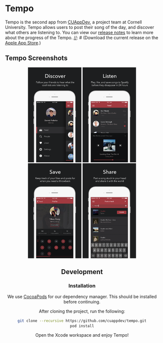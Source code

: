 [//]: # (https://github.com/cuappdev/assets/tree/master/tempo)
# Tempo

Tempo is the second app from [CUAppDev](http://cuappdev.org), a project team at Cornell University. Tempo allows users to post their song of the day, and discover what others are listening to. You can view our [release notes](RELEASENOTES.md) to learn more about the progress of the Tempo.
[//]: # (Download the current release on the [Apple App Store](https://itunes.apple.com/us/app/XXXX).)

## Tempo Screenshots 

<div style="text-align:center">
<img src=https://raw.githubusercontent.com/cuappdev/assets/master/tempo/iphone/5.5-1.png  width=175 />
<img src=https://raw.githubusercontent.com/cuappdev/assets/master/tempo/iphone/5.5-2.png width=175 />
<img src=https://raw.githubusercontent.com/cuappdev/assets/master/tempo/iphone/5.5-3.png  width=175 />
<img src=https://raw.githubusercontent.com/cuappdev/assets/master/tempo/iphone/5.5-4.png  width=175 />

## Development

### Installation
We use [CocoaPods](http://cocoapods.org) for our dependency manager. This should be installed before continuing.

After cloning the project, run the following:

```bash
git clone --recursive https://github.com/cuappdev/tempo.git
pod install
```

Open the Xcode workspace and enjoy Tempo!
